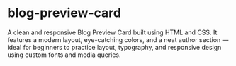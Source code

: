 # blog-preview-card
A clean and responsive Blog Preview Card built using HTML and CSS. It features a modern layout, eye-catching colors, and a neat author section — ideal for beginners to practice layout, typography, and responsive design using custom fonts and media queries.
